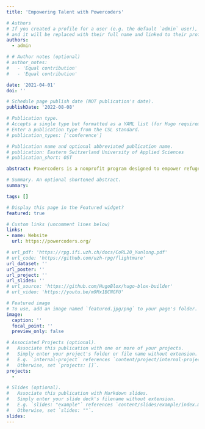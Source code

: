 ```yaml
---
title: 'Empowering Talent with Powercoders'

# Authors
# If you created a profile for a user (e.g. the default `admin` user), write the username (folder name) here
# and it will be replaced with their full name and linked to their profile.
authors:
  - admin

# # Author notes (optional)
# author_notes:
#   - 'Equal contribution'
#   - 'Equal contribution'

date: '2021-04-01'
doi: ''

# Schedule page publish date (NOT publication's date).
publishDate: '2022-08-08'

# Publication type.
# Accepts a single type but formatted as a YAML list (for Hugo requirements).
# Enter a publication type from the CSL standard.
# publication_types: ['conference']

# Publication name and optional abbreviated publication name.
# publication: Eastern Switzerland University of Applied Sciences
# publication_short: OST

abstract: Powercoders is a nonprofit program designed to empower refugees and immigrants by providing intensive training in coding and digital skills, opening doors to careers in the tech industry. Through a structured curriculum, participants learn essential programming, web development, and tech skills, preparing them for roles in a rapidly evolving field. The program combines classroom instruction with hands-on projects and frequently includes an internship placement, giving participants invaluable real-world experience. As part of my involvement with Powercoders, I had the rewarding experience of coaching a refugee participant, helping develop their technical and professional skills. Through guidance and mentorship, I successfully helped place this talent in an internship with one of Switzerland’s largest banks, UBS AG—a significant step in their career journey. Powercoders not only bridges skill gaps but also fosters social integration and economic independence, addressing both participants’ needs and the tech industry’s demand for diverse talent.

# Summary. An optional shortened abstract.
summary:

tags: []

# Display this page in the Featured widget?
featured: true

# Custom links (uncomment lines below)
links:
- name: Website
  url: https://powercoders.org/

# url_pdf: 'https://rpg.ifi.uzh.ch/docs/CoRL20_Yunlong.pdf'
# url_code: 'https://github.com/uzh-rpg/flightmare'
url_dataset: ''
url_poster: ''
url_project: ''
url_slides: ''
# url_source: 'https://github.com/HugoBlox/hugo-blox-builder'
# url_video: 'https://youtu.be/m9Mx1BCNGFU'

# Featured image
# To use, add an image named `featured.jpg/png` to your page's folder.
image:
  caption: ''
  focal_point: ''
  preview_only: false

# Associated Projects (optional).
#   Associate this publication with one or more of your projects.
#   Simply enter your project's folder or file name without extension.
#   E.g. `internal-project` references `content/project/internal-project/index.md`.
#   Otherwise, set `projects: []`.
projects:
  - 

# Slides (optional).
#   Associate this publication with Markdown slides.
#   Simply enter your slide deck's filename without extension.
#   E.g. `slides: "example"` references `content/slides/example/index.md`.
#   Otherwise, set `slides: ""`.
slides: 
---
```

<!-- 
{{% callout note %}}
Click the _Cite_ button above to demo the feature to enable visitors to import publication metadata into their reference management software.
{{% /callout %}}

{{% callout note %}}
Create your slides in Markdown - click the _Slides_ button to check out the example.
{{% /callout %}}

Add the publication's **full text** or **supplementary notes** here. You can use rich formatting such as including [code, math, and images](https://docs.hugoblox.com/content/writing-markdown-latex/). -->
